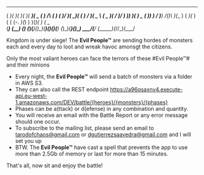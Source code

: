 
 ____  ____  _   _  ____  ____  ____    __    __      _  _  ____  _  _   ___  ____   _____  __  __  ___ 
( ___)(_  _)( )_( )( ___)(  _ \( ___)  /__\  (  )    ( )/ )(_  _)( \( ) / __)(  _ \ (  _  )(  \/  )/ __)
 )__)   )(   ) _ (  )__)  )   / )__)  /(__)\  )(__    )  (  _)(_  )  ( ( (_-. )(_) ) )(_)(  )    ( \__ \
(____) (__) (_) (_)(____)(_)\_)(____)(__)(__)(____)  (_)\_)(____)(_)\_) \___/(____/ (_____)(_/\/\_)(___/


Kingdom is under siege!
The **Evil People™** are sending hordes of monsters each and every day to loot and wreak havoc amonsgt the citizens.

Only the most valiant heroes can face the terrors of these #Evil People™# and their minions


- Every night, the **Evil People™** will send a batch of monsters via a folder in AWS S3.
- They can also call the REST endpoint https://a96qsaxnv4.execute-api.eu-west-1.amazonaws.com/DEV/battle/{heroes}/{monsters}/{phases}
- Phases can be a(ttack) or d(efense) in any combination and quantity.
- You will receive an email with the Battle Report or any error message should one occur.
- To subscribe to the mailing list, please send an email to tarodofchaos@gmail.com or dgutierrezsaavedra@gmail.com and I will set you up
- BTW. The **Evil People™** have cast a spell that prevents the app to use more than 2.5Gb of memory or last for more than 15 minutes.


That's all, now sit and enjoy the battle!
